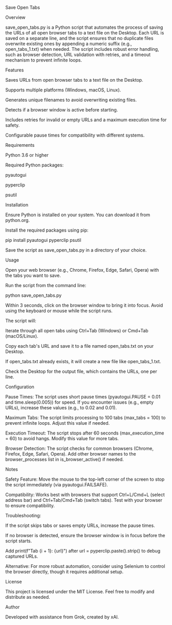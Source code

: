 Save Open Tabs

Overview

save_open_tabs.py is a Python script that automates the process of saving the URLs of all open browser tabs to a text file on the Desktop. Each URL is saved on a separate line, and the script ensures that no duplicate files overwrite existing ones by appending a numeric suffix (e.g., open_tabs_1.txt) when needed. The script includes robust error handling, such as browser detection, URL validation with retries, and a timeout mechanism to prevent infinite loops.

Features





Saves URLs from open browser tabs to a text file on the Desktop.



Supports multiple platforms (Windows, macOS, Linux).



Generates unique filenames to avoid overwriting existing files.



Detects if a browser window is active before starting.



Includes retries for invalid or empty URLs and a maximum execution time for safety.



Configurable pause times for compatibility with different systems.

Requirements





Python 3.6 or higher



Required Python packages:





pyautogui



pyperclip



psutil

Installation





Ensure Python is installed on your system. You can download it from python.org.



Install the required packages using pip:

pip install pyautogui pyperclip psutil



Save the script as save_open_tabs.py in a directory of your choice.

Usage





Open your web browser (e.g., Chrome, Firefox, Edge, Safari, Opera) with the tabs you want to save.



Run the script from the command line:

python save_open_tabs.py



Within 3 seconds, click on the browser window to bring it into focus. Avoid using the keyboard or mouse while the script runs.



The script will:





Iterate through all open tabs using Ctrl+Tab (Windows) or Cmd+Tab (macOS/Linux).



Copy each tab's URL and save it to a file named open_tabs.txt on your Desktop.



If open_tabs.txt already exists, it will create a new file like open_tabs_1.txt.



Check the Desktop for the output file, which contains the URLs, one per line.

Configuration





Pause Times: The script uses short pause times (pyautogui.PAUSE = 0.01 and time.sleep(0.005)) for speed. If you encounter issues (e.g., empty URLs), increase these values (e.g., to 0.02 and 0.01).



Maximum Tabs: The script limits processing to 100 tabs (max_tabs = 100) to prevent infinite loops. Adjust this value if needed.



Execution Timeout: The script stops after 60 seconds (max_execution_time = 60) to avoid hangs. Modify this value for more tabs.



Browser Detection: The script checks for common browsers (Chrome, Firefox, Edge, Safari, Opera). Add other browser names to the browser_processes list in is_browser_active() if needed.

Notes





Safety Feature: Move the mouse to the top-left corner of the screen to stop the script immediately (via pyautogui.FAILSAFE).



Compatibility: Works best with browsers that support Ctrl+L/Cmd+L (select address bar) and Ctrl+Tab/Cmd+Tab (switch tabs). Test with your browser to ensure compatibility.



Troubleshooting:





If the script skips tabs or saves empty URLs, increase the pause times.



If no browser is detected, ensure the browser window is in focus before the script starts.



Add print(f"Tab {i + 1}: {url}") after url = pyperclip.paste().strip() to debug captured URLs.



Alternative: For more robust automation, consider using Selenium to control the browser directly, though it requires additional setup.

License

This project is licensed under the MIT License. Feel free to modify and distribute as needed.

Author

Developed with assistance from Grok, created by xAI.
